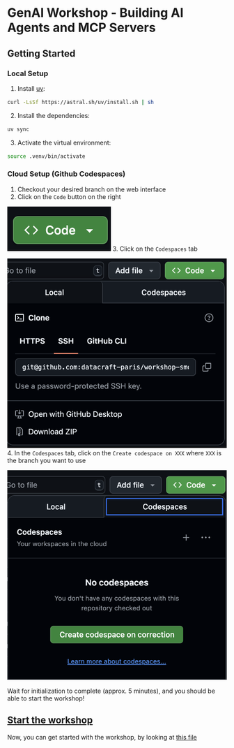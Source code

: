 # GenAI Workshop - Building AI Agents and MCP Servers

## Getting Started

### Local Setup

1. Install [uv](https://docs.astral.sh/uv/getting-started/installation/):
```bash
curl -LsSf https://astral.sh/uv/install.sh | sh
```

2. Install the dependencies:
```bash
uv sync
```

3. Activate the virtual environment:
```bash
source .venv/bin/activate
```

### Cloud Setup (Github Codespaces)

1. Checkout your desired branch on the web interface
2. Click on the `Code` button on the right


![](./assets/1_code_button.png)
3. Click on the `Codespaces` tab


![](./assets/2_code_dropdown.png)
4. In the `Codespaces` tab, click on the `Create codespace on XXX` where `XXX` is the branch you want to use


![](./assets/3_codespaces.png)

Wait for initialization to complete (approx. 5 minutes), and you should be able to start the workshop!

## [Start the workshop](./workshop_schedule.md)

Now, you can get started with the workshop, by looking at [this file](./workshop_schedule.md)